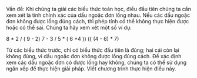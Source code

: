 Vấn đề: 
Khi chúng ta giải các biểu thức toán học, điều đầu tiên chúng ta cần xem xét là tính chính xác của dấu ngoặc đơn lồng nhau. Nếu các dấu ngoặc đơn không được lồng đúng cách, thì phép tính có thể không thực hiện được hoặc có thể sai. Chúng ta hãy xem xét một số ví dụ:

8 * 2 / ( 9 - 2)
7 - 3 / 5 * ( 6 +4 ))
({ (4 - 6) * 7)

Từ các biểu thức trước, chỉ có biểu thức đầu tiên là đúng; hai cái còn lại không đúng, vì dấu ngoặc đơn không được lồng đúng cách. Để xác định xem các dấu ngoặc đơn có được lồng hay không, chúng ta có thể sử dụng ngăn xếp để thực hiện giải pháp.
Viết chương trình thực hiện điều này.


